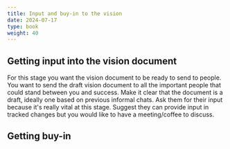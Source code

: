 ```yaml
---
title: Input and buy-in to the vision
date: 2024-07-17
type: book
weight: 40
---
```


## Getting input into the vision document

For this stage you want the vision document to be ready to send to people. You want to send the draft vision document to all the important people that could stand between you and success. Make it clear that the document is a draft, ideally one based on previous informal chats. Ask them for their input because it's really vital at this stage. Suggest they can provide input in tracked changes but you would like to have a meeting/coffee to discuss.

## Getting buy-in
